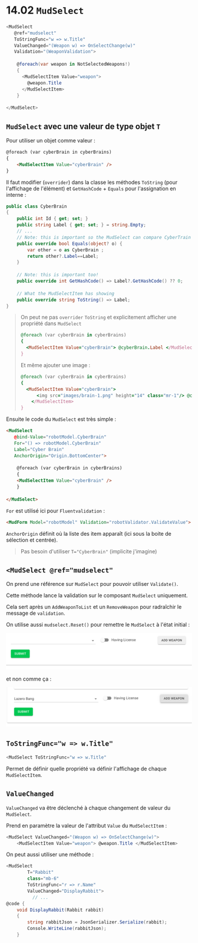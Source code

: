 # 14.02 `MudSelect`

```cs
<MudSelect
   @ref="mudselect" 
   ToStringFunc="w => w.Title"
   ValueChanged="(Weapon w) => OnSelectChange(w)"
   Validation="(WeaponValidation">
  
    @foreach(var weapon in NotSelectedWeapons!)
    {
      <MudSelectItem Value="weapon">
        @weapon.Title     
      </MudSelectItem>   
    }

</MudSelect>
```



## `MudSelect` avec une valeur de type objet `T`

Pour utiliser un objet comme valeur :

```html
@foreach (var cyberBrain in cyberBrains)
{
	<MudSelectItem Value="cyberBrain" />
}
```

Il faut modifier (`overrider`) dans  la classe les méthodes `ToString` (pour l'affichage de l'élément) et `GetHashCode` + `Equals` pour l'assignation en interne :

```cs
public class CyberBrain
{
    public int Id { get; set; }
    public string Label { get; set; } = string.Empty;
    // ...
    // Note: this is important so the MudSelect can compare CyberTrain
    public override bool Equals(object? o) {
        var other = o as CyberBrain ;
        return other?.Label==Label;
    }

    // Note: this is important too!
    public override int GetHashCode() => Label?.GetHashCode() ?? 0;
	
    // What the MudSelectItem has showing
    public override string ToString() => Label;
}
```

> On peut ne pas `overrider` `ToString` et explicitement afficher une propriété dans `MudSelect`
>
> ```ruby
> @foreach (var cyberBrain in cyberBrains)
> {
> 	<MudSelectItem Value="cyberBrain"> @cyberBrain.Label </MudSelectItem>
> }
> ```
>
> Et même ajouter une image :
>
> ```ruby
> @foreach (var cyberBrain in cyberBrains)
> {
> 	<MudSelectItem Value="cyberBrain"> 
>     	<img src="images/brain-1.png" height="14" class="mr-1"/> @cyberBrain.Label 
>     </MudSelectItem>
> }
> ```
>
> 

Ensuite le code du `MudSelect` est très simple :

```html
<MudSelect
   @bind-Value="robotModel.CyberBrain" 
   For="() => robotModel.CyberBrain"
   Label="Cyber Brain" 
   AnchorOrigin="Origin.BottomCenter">

    @foreach (var cyberBrain in cyberBrains)
    {
    <MudSelectItem Value="cyberBrain" />
    }

</MudSelect>
```

`For` est utilisé ici pour `Fluentvalidation` :

```html
<MudForm Model="robotModel" Validation="robotValidator.ValidateValue">
```

`AnchorOrigin` définit où la liste des item apparaît (ici sous la boite de sélection et centrée).

> Pas besoin d'utiliser `T="CyberBrain"` (implicite j'imagine)

## `<MudSelect @ref="mudselect"`

On prend une référence sur `MudSelect` pour pouvoir utiliser `Validate()`.

Cette méthode lance la validation sur le composant `MudSelect` uniquement.

Cela sert après un `AddWeaponToList` et un `RemoveWeapon` pour radraîchir le message de `validation`.

On utilise aussi `mudselect.Reset()` pour remettre le `MudSelect` à l'état initial :

<img src="assets/initial-state-mu-select.png" alt="initial-state-mu-select" style="zoom:50%;" />

et non comme ça :

<img src="assets/without-the-reset-method-called.png" alt="without-the-reset-method-called" style="zoom:50%;" />



## `ToStringFunc="w => w.Title"`

```cs
<MudSelect ToStringFunc="w => w.Title"
```

Permet de définir quelle propriété va définir l'affichage de chaque `MudSelectItem`.



## `ValueChanged`

`ValueChanged` va être déclenché à chaque changement de valeur du `MudSelect`.

Prend en paramètre la valeur de l'attribut `Value` du `MudSelectItem` :

```cs
<MudSelect ValueChanged="(Weapon w) => OnSelectChange(w)">	
	<MudSelectItem Value="weapon"> @weapon.Title </MudSelectItem> 
```

On peut aussi utiliser une méthode :

```cs
<MudSelect
        T="Rabbit"
        class="mb-6"
        ToStringFunc="r => r.Name"
        ValueChanged="DisplayRabbit">
          // ...
@code {          
    void DisplayRabbit(Rabbit rabbit)
    {
        string rabbitJson = JsonSerializer.Serialize(rabbit);
        Console.WriteLine(rabbitJson);
    }
```

